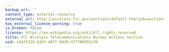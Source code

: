 ```yaml
---
backup_url: ''
content_type: external-resource
external_url: http://wireless.fcc.gov/auctions/default.htm?job=auctions_home
has_external_license_warning: true
is_broken: false
license: https://en.wikipedia.org/wiki/All_rights_reserved
title: FCC Wireless Telecommunications Bureau Actions Section
uid: c643f229-b2bf-407f-9d39-477f00d5b139
---
```

